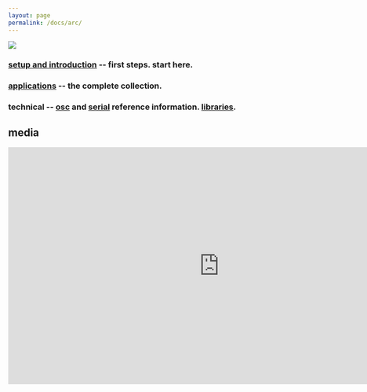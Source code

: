 ```yaml
---
layout: page
permalink: /docs/arc/
---
```


![](/images/arc-hands.jpg)

### [setup and introduction](/docs/setup) -- first steps. start here.

### [applications](/docs/app) -- the complete collection.

### technical -- [osc](/docs/osc) and [serial](/docs/serial.txt) reference information. [libraries](/docs/libraries). 

## media

<div class="vid"><iframe src="https://player.vimeo.com/video/182119406?color=ff7700&title=0&byline=0&portrait=0" width="860" height="483" frameborder="0" webkitallowfullscreen mozallowfullscreen allowfullscreen></iframe></div>